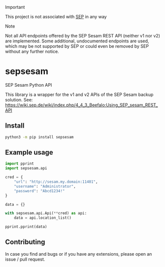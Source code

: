 > [!IMPORTANT]  
> This project is not associated with [SEP](https://www.sep.de/) in any way

> [!NOTE]  
> Not all API endpoints offered by the SEP Sesam REST API (neither v1 nor v2) are implemented.
> Some additional, undocumented endpoints are used, which may be not supported by SEP or could even be removed by SEP without any further notice.

# sepsesam
SEP Sesam Python API

This library is a wrapper for the v1 and v2 APIs of the SEP Sesam backup solution.
See: https://wiki.sep.de/wiki/index.php/4_4_3_Beefalo:Using_SEP_sesam_REST_API

## Install
```bash
python3 -m pip install sepsesam
```

## Example usage
```python
import pprint
import sepsesam.api

cred = {
    "url": "http://sesam.my.domain:11401",
    "username": "Administrator",
    "password": "Abcd1234!"
}

data = {}

with sepsesam.api.Api(**cred) as api:
    data = api.location_list()

pprint.pprint(data)
```

## Contributing
In case you find and bugs or if you have any extensions, please open an issue / pull
request.
